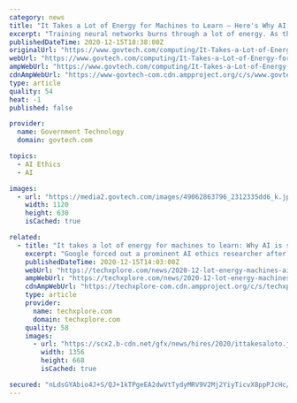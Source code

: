 ```yaml
---
category: news
title: "It Takes a Lot of Energy for Machines to Learn – Here's Why AI Is So Power-Hungry"
excerpt: "Training neural networks burns through a lot of energy. As the AI field grows, it's working to keep its carbon foot print from growing with it."
publishedDateTime: 2020-12-15T18:38:00Z
originalUrl: "https://www.govtech.com/computing/It-Takes-a-Lot-of-Energy-for-Machines-to-Learn--Heres-Why-AI-Is-So-Power-Hungry.html"
webUrl: "https://www.govtech.com/computing/It-Takes-a-Lot-of-Energy-for-Machines-to-Learn--Heres-Why-AI-Is-So-Power-Hungry.html"
ampWebUrl: "https://www.govtech.com/computing/It-Takes-a-Lot-of-Energy-for-Machines-to-Learn--Heres-Why-AI-Is-So-Power-Hungry.html?AMP"
cdnAmpWebUrl: "https://www-govtech-com.cdn.ampproject.org/c/s/www.govtech.com/computing/It-Takes-a-Lot-of-Energy-for-Machines-to-Learn--Heres-Why-AI-Is-So-Power-Hungry.html?AMP"
type: article
quality: 54
heat: -1
published: false

provider:
  name: Government Technology
  domain: govtech.com

topics:
  - AI Ethics
  - AI

images:
  - url: "https://media2.govtech.com/images/49062863796_2312335dd6_k.jpg"
    width: 1120
    height: 630
    isCached: true

related:
  - title: "It takes a lot of energy for machines to learn: Why AI is so power-hungry"
    excerpt: "Google forced out a prominent AI ethics researcher after she voiced frustration with the company for making her withdraw a research paper. The paper pointed out the risks of language-processing artificial intelligence,"
    publishedDateTime: 2020-12-15T14:03:00Z
    webUrl: "https://techxplore.com/news/2020-12-lot-energy-machines-ai-power-hungry.html"
    ampWebUrl: "https://techxplore.com/news/2020-12-lot-energy-machines-ai-power-hungry.amp"
    cdnAmpWebUrl: "https://techxplore-com.cdn.ampproject.org/c/s/techxplore.com/news/2020-12-lot-energy-machines-ai-power-hungry.amp"
    type: article
    provider:
      name: techxplore.com
      domain: techxplore.com
    quality: 58
    images:
      - url: "https://scx2.b-cdn.net/gfx/news/hires/2020/ittakesaloto.jpg"
        width: 1356
        height: 668
        isCached: true

secured: "nLdsGYAbio4J+S/QJ+1kTPgeEA2dwVtTydyMRV9V2Mj2YiyTicvX8ppPJcHc/97FPpCUtMnMi7eBoZCelhI0noj5PB4oBsF1j+nFQ/U3qoNCwRQGPtm9y6b51RND9CO/2CvmVPDKUnCXH/w7eRib8Z0u3BwzFR6S0plrzLLGHDi4lnel5y9RmWIBzaCWAI7Jn+hr4jjx0Mf77Co9OZyN4AzLkwgJZtP1Bl2S9x9HjBiqxZ/wZy19BgmowbPeHlfFP9x8LXvUIwSVHM3e1gSQzPxpYnslD9G4AWZyEkT6QrHHliR8yeXOF356MNok7TSfMzgU9+6lLQUW5h6rZN0PteQTRmpCr6jDC83Czk1T/Ww=;IGKGkEVD0UOxQWdR9Zbe7g=="
---
```


